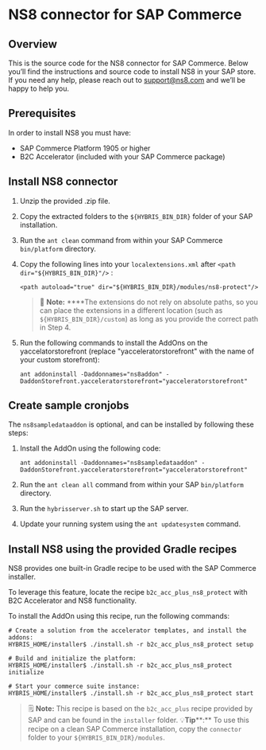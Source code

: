 # NS8 connector for SAP Commerce

## Overview

This is the source code for the NS8 connector for SAP Commerce. Below you’ll find the instructions and source code to install NS8 in your SAP store. If you need any help, please reach out to support@ns8.com and we’ll be happy to help you.

## Prerequisites

In order to install NS8 you must have:

- SAP Commerce Platform 1905 or higher
- B2C Accelerator (included with your SAP Commerce package)

## Install NS8 connector

1. Unzip the provided .zip file.
2. Copy the extracted folders to the `${HYBRIS_BIN_DIR}` folder of your SAP installation.
3. Run the `ant clean` command from within your SAP Commerce `bin/platform` directory.
4. Copy the following lines into your `localextensions.xml` after `<path dir="${HYBRIS_BIN_DIR}"/>` :

    `<path autoload="true" dir="${HYBRIS_BIN_DIR}/modules/ns8-protect"/>`

    > 📝 **Note:** ****The extensions do not rely on absolute paths, so you can place the extensions in a different location (such as `${HYBRIS_BIN_DIR}/custom`) as long as you provide the correct path in Step 4.

5. Run the following commands to install the AddOns on the yaccelatorstorefront (replace "yacceleratorstorefront" with the name of your custom storefront):

    `ant addoninstall -Daddonnames="ns8addon" -DaddonStorefront.yacceleratorstorefront="yacceleratorstorefront"`

## Create sample cronjobs

The `ns8sampledataaddon` is optional, and can be installed by following these steps:

1. Install the AddOn using the following code:

    `ant addoninstall -Daddonnames="ns8sampledataaddon" -DaddonStorefront.yacceleratorstorefront="yacceleratorstorefront"`

2. Run the `ant clean all` command from within your SAP `bin/platform` directory.
3. Run the `hybrisserver.sh` to start up the SAP server.
4. Update your running system using the `ant updatesystem` command.

## Install NS8 using the provided Gradle recipes

NS8 provides one built-in Gradle recipe to be used with the SAP Commerce installer.

To leverage this feature, locate the recipe `b2c_acc_plus_ns8_protect` with B2C Accelerator and NS8 functionality.

To install the AddOn using this recipe, run the following commands:

    # Create a solution from the accelerator templates, and install the addons:
    HYBRIS_HOME/installer$ ./install.sh -r b2c_acc_plus_ns8_protect setup

    # Build and initialize the platform:
    HYBRIS_HOME/installer$ ./install.sh -r b2c_acc_plus_ns8_protect initialize

    # Start your commerce suite instance:
    HYBRIS_HOME/installer$ ./install.sh -r b2c_acc_plus_ns8_protect start

> 🗒 **Note:** This recipe is based on the `b2c_acc_plus` recipe provided by SAP and can be found in the `installer` folder.
> 💡**Tip****:** To use this recipe on a clean SAP Commerce installation, copy the `connector` folder to your `${HYBRIS_BIN_DIR}/modules`.
